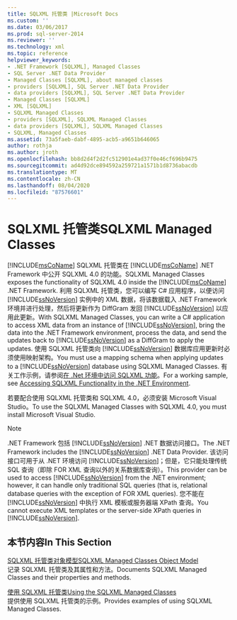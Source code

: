 ```yaml
---
title: SQLXML 托管类 |Microsoft Docs
ms.custom: ''
ms.date: 03/06/2017
ms.prod: sql-server-2014
ms.reviewer: ''
ms.technology: xml
ms.topic: reference
helpviewer_keywords:
- .NET Framework [SQLXML], Managed Classes
- SQL Server .NET Data Provider
- Managed Classes [SQLXML], about managed classes
- providers [SQLXML], SQL Server .NET Data Provider
- data providers [SQLXML], SQL Server .NET Data Provider
- Managed Classes [SQLXML]
- XML [SQLXML]
- SQLXML Managed Classes
- providers [SQLXML], SQLXML Managed Classes
- data providers [SQLXML], SQLXML Managed Classes
- SQLXML, Managed Classes
ms.assetid: 73a5faeb-dabf-4895-acb5-a9651b646065
author: rothja
ms.author: jroth
ms.openlocfilehash: bb8d2d4f2d2fc512901e4ad37f0e46cf696b9475
ms.sourcegitcommit: ad4d92dce894592a259721a1571b1d8736abacdb
ms.translationtype: MT
ms.contentlocale: zh-CN
ms.lasthandoff: 08/04/2020
ms.locfileid: "87576601"
---
```

# <a name="sqlxml-managed-classes"></a><span data-ttu-id="81d39-102">SQLXML 托管类</span><span class="sxs-lookup"><span data-stu-id="81d39-102">SQLXML Managed Classes</span></span>
  [!INCLUDE[msCoName](../../../includes/msconame-md.md)] <span data-ttu-id="81d39-103">SQLXML 托管类在 [!INCLUDE[msCoName](../../../includes/msconame-md.md)] .NET Framework 中公开 SQLXML 4.0 的功能。</span><span class="sxs-lookup"><span data-stu-id="81d39-103">SQLXML Managed Classes exposes the functionality of SQLXML 4.0 inside the [!INCLUDE[msCoName](../../../includes/msconame-md.md)] .NET Framework.</span></span> <span data-ttu-id="81d39-104">利用 SQLXML 托管类，您可以编写 C# 应用程序，以便访问 [!INCLUDE[ssNoVersion](../../../includes/ssnoversion-md.md)] 实例中的 XML 数据，将该数据载入 .NET Framework 环境并进行处理，然后将更新作为 DiffGram 发回 [!INCLUDE[ssNoVersion](../../../includes/ssnoversion-md.md)] 以应用此更新。</span><span class="sxs-lookup"><span data-stu-id="81d39-104">With SQLXML Managed Classes, you can write a C# application to access XML data from an instance of [!INCLUDE[ssNoVersion](../../../includes/ssnoversion-md.md)], bring the data into the .NET Framework environment, process the data, and send the updates back to [!INCLUDE[ssNoVersion](../../../includes/ssnoversion-md.md)] as a DiffGram to apply the updates.</span></span> <span data-ttu-id="81d39-105">使用 SQLXML 托管类向 [!INCLUDE[ssNoVersion](../../../includes/ssnoversion-md.md)] 数据库应用更新时必须使用映射架构。</span><span class="sxs-lookup"><span data-stu-id="81d39-105">You must use a mapping schema when applying updates to a [!INCLUDE[ssNoVersion](../../../includes/ssnoversion-md.md)] database using SQLXML Managed Classes.</span></span> <span data-ttu-id="81d39-106">有关工作示例，请参阅[在 .Net 环境中访问 SQLXML 功能](accessing-sqlxml-functionality-in-the-net-environment.md)。</span><span class="sxs-lookup"><span data-stu-id="81d39-106">For a working sample, see [Accessing SQLXML Functionality in the .NET Environment](accessing-sqlxml-functionality-in-the-net-environment.md).</span></span>  
  
 <span data-ttu-id="81d39-107">若要配合使用 SQLXML 托管类和 SQLXML 4.0，必须安装 Microsoft Visual Studio。</span><span class="sxs-lookup"><span data-stu-id="81d39-107">To use the SQLXML Managed Classes with SQLXML 4.0, you must install Microsoft Visual Studio.</span></span>  
  
> [!NOTE]  
>  <span data-ttu-id="81d39-108">.NET Framework 包括 [!INCLUDE[ssNoVersion](../../../includes/ssnoversion-md.md)] .NET 数据访问接口。</span><span class="sxs-lookup"><span data-stu-id="81d39-108">The .NET Framework includes the [!INCLUDE[ssNoVersion](../../../includes/ssnoversion-md.md)] .NET Data Provider.</span></span> <span data-ttu-id="81d39-109">该访问接口可用于从 .NET 环境访问 [!INCLUDE[ssNoVersion](../../../includes/ssnoversion-md.md)]；但是，它只能处理传统 SQL 查询（即除 FOR XML 查询以外的关系数据库查询）。</span><span class="sxs-lookup"><span data-stu-id="81d39-109">This provider can be used to access [!INCLUDE[ssNoVersion](../../../includes/ssnoversion-md.md)] from the .NET environment; however, it can handle only traditional SQL queries (that is, relational database queries with the exception of FOR XML queries).</span></span> <span data-ttu-id="81d39-110">您不能在 [!INCLUDE[ssNoVersion](../../../includes/ssnoversion-md.md)] 中执行 XML 模板或服务器端 XPath 查询。</span><span class="sxs-lookup"><span data-stu-id="81d39-110">You cannot execute XML templates or the server-side XPath queries in [!INCLUDE[ssNoVersion](../../../includes/ssnoversion-md.md)].</span></span>  
  
## <a name="in-this-section"></a><span data-ttu-id="81d39-111">本节内容</span><span class="sxs-lookup"><span data-stu-id="81d39-111">In This Section</span></span>  
 [<span data-ttu-id="81d39-112">SQLXML 托管类对象模型</span><span class="sxs-lookup"><span data-stu-id="81d39-112">SQLXML Managed Classes Object Model</span></span>](../../../database-engine/dev-guide/sqlxml-managed-classes-object-model.md)  
 <span data-ttu-id="81d39-113">记录 SQLXML 托管类及其属性和方法。</span><span class="sxs-lookup"><span data-stu-id="81d39-113">Documents SQLXML Managed Classes and their properties and methods.</span></span>  
  
 [<span data-ttu-id="81d39-114">使用 SQLXML 托管类</span><span class="sxs-lookup"><span data-stu-id="81d39-114">Using the SQLXML Managed Classes</span></span>](sqlxml-4-0-net-framework-support-managed-classes.md)  
 <span data-ttu-id="81d39-115">提供使用 SQLXML 托管类的示例。</span><span class="sxs-lookup"><span data-stu-id="81d39-115">Provides examples of using SQLXML Managed Classes.</span></span>  
  
  

